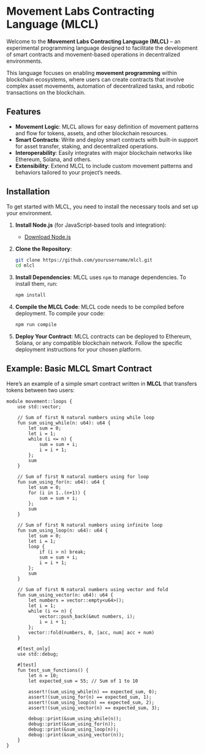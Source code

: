 # Movement Labs Contracting Language (MLCL)

Welcome to the **Movement Labs Contracting Language (MLCL)** – an experimental programming language designed to facilitate the development of smart contracts and movement-based operations in decentralized environments.

This language focuses on enabling **movement programming** within blockchain ecosystems, where users can create contracts that involve complex asset movements, automation of decentralized tasks, and robotic transactions on the blockchain.

## Features
- **Movement Logic**: MLCL allows for easy definition of movement patterns and flow for tokens, assets, and other blockchain resources.
- **Smart Contracts**: Write and deploy smart contracts with built-in support for asset transfer, staking, and decentralized operations.
- **Interoperability**: Easily integrates with major blockchain networks like Ethereum, Solana, and others.
- **Extensibility**: Extend MLCL to include custom movement patterns and behaviors tailored to your project’s needs.

## Installation

To get started with MLCL, you need to install the necessary tools and set up your environment.

1. **Install Node.js** (for JavaScript-based tools and integration):
    - [Download Node.js](https://nodejs.org/)

2. **Clone the Repository**:
    ```bash
    git clone https://github.com/yourusername/mlcl.git
    cd mlcl
    ```

3. **Install Dependencies**:
    MLCL uses `npm` to manage dependencies. To install them, run:
    ```bash
    npm install
    ```

4. **Compile the MLCL Code**:
    MLCL code needs to be compiled before deployment. To compile your code:
    ```bash
    npm run compile
    ```

5. **Deploy Your Contract**:
    MLCL contracts can be deployed to Ethereum, Solana, or any compatible blockchain network. Follow the specific deployment instructions for your chosen platform.

## Example: Basic MLCL Smart Contract

Here’s an example of a simple smart contract written in **MLCL** that transfers tokens between two users:

```mlcl
module movement::loops {
    use std::vector;

    // Sum of first N natural numbers using while loop
    fun sum_using_while(n: u64): u64 {
        let sum = 0;
        let i = 1;
        while (i <= n) {
            sum = sum + i;
            i = i + 1;
        };
        sum
    }

    // Sum of first N natural numbers using for loop
    fun sum_using_for(n: u64): u64 {
        let sum = 0;
        for (i in 1..(n+1)) {
            sum = sum + i;
        };
        sum
    }

    // Sum of first N natural numbers using infinite loop
    fun sum_using_loop(n: u64): u64 {
        let sum = 0;
        let i = 1;
        loop {
            if (i > n) break;
            sum = sum + i;
            i = i + 1;
        };
        sum
    }

    // Sum of first N natural numbers using vector and fold
    fun sum_using_vector(n: u64): u64 {
        let numbers = vector::empty<u64>();
        let i = 1;
        while (i <= n) {
            vector::push_back(&mut numbers, i);
            i = i + 1;
        };
        vector::fold(numbers, 0, |acc, num| acc + num)
    }

    #[test_only]
    use std::debug;

    #[test]
    fun test_sum_functions() {
        let n = 10;
        let expected_sum = 55; // Sum of 1 to 10

        assert!(sum_using_while(n) == expected_sum, 0);
        assert!(sum_using_for(n) == expected_sum, 1);
        assert!(sum_using_loop(n) == expected_sum, 2);
        assert!(sum_using_vector(n) == expected_sum, 3);

        debug::print(&sum_using_while(n));
        debug::print(&sum_using_for(n));
        debug::print(&sum_using_loop(n));
        debug::print(&sum_using_vector(n));
    }
}
